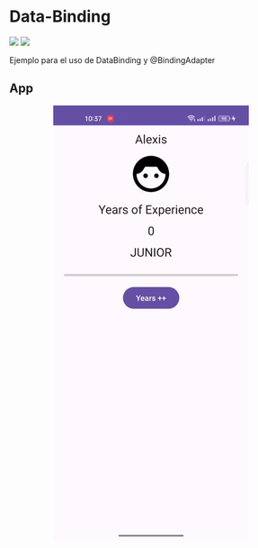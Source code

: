 # Data-Binding
<p align="left">
<img src="https://img.shields.io/badge/Kotlin-%23FFFFFF?logo=kotlin">
<img src="https://img.shields.io/badge/Android-%23FFFFFF?logo=android">
</p>

Ejemplo para el uso de DataBinding y @BindingAdapter 

## App

<p align="center">
<img src="./resources/presentation.gif">
</p>
